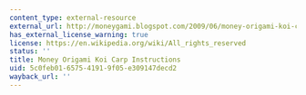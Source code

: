 ```yaml
---
content_type: external-resource
external_url: http://moneygami.blogspot.com/2009/06/money-origami-koi-carp-instructions.html
has_external_license_warning: true
license: https://en.wikipedia.org/wiki/All_rights_reserved
status: ''
title: Money Origami Koi Carp Instructions
uid: 5c0feb01-6575-4191-9f05-e309147decd2
wayback_url: ''
---
```

